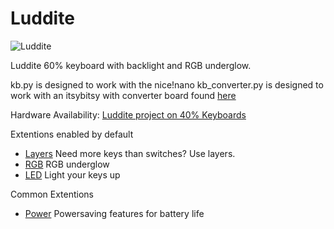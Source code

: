 # Luddite

![Luddite](https://1.bp.blogspot.com/-GAAa-sMU_WU/W7uYLJJ8x1I/AAAAAAACS44/31n2z69BSboM4KT48YkNMJRYciC8LUMWgCLcBGAs/s640/a.jpg)

Luddite 60% keyboard with backlight and RGB underglow.  

kb.py is designed to work with the nice!nano
kb_converter.py is designed to work with an itsybitsy with converter board found [here](https://github.com/KMKfw/kmk_firmware/tree/master/hardware)

Hardware Availability: [Luddite project on 40% Keyboards](http://www.40percent.club/search/label/luddite)

Extentions enabled by default  
- [Layers](https://github.com/KMKfw/kmk_firmware/tree/master/docs/layers.md) Need more keys than switches? Use layers.
- [RGB](https://github.com/KMKfw/kmk_firmware/tree/master/docs/rgb.md) RGB underglow
- [LED](https://github.com/KMKfw/kmk_firmware/tree/master/docs/led.md) Light your keys up

Common Extentions
- [Power](https://github.com/KMKfw/kmk_firmware/tree/master/docs/power.md) Powersaving features for battery life

